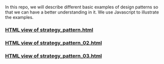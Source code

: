 In this repo, we will describe different basic examples of design patterns 
so that we can have a better understanding in it. We use Javascript to  illustrate the examples. 
### [HTML view of strategy_pattern.html](https://htmlpreview.github.io/?https://github.com/mathematikboy/design-pattern/blob/main/strategy_pattern.html)
### [HTML view of strategy_pattern_02.html](https://htmlpreview.github.io/?https://github.com/mathematikboy/design-pattern/blob/main/strategy_pattern_02.html) 
### [HTML  view of strategy_pattern_03.html](https://htmlpreview.github.io/?https://github.com/mathematikboy/design-pattern/blob/main/strategy_pattern_03.html) 



